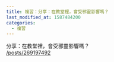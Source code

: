 ```yaml
---
title: 複習：分享：在教堂裡，會受邪靈影響嗎？
last_modified_at: 1587484200
categories:
  - 複習
---
```


<p>分享：在教堂裡，會受邪靈影響嗎？<br>
<a href="/posts/269197492" target="_blank">/posts/269197492</a></p>

<p>&nbsp;</p>

